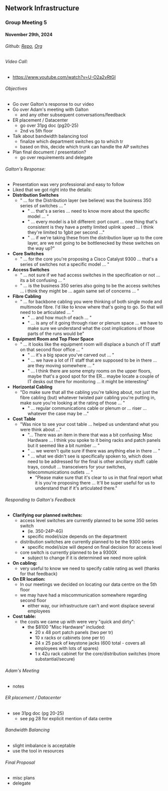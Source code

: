 ## Network Infrastructure
### Group Meeting 5
#### November 29th, 2024
###### Github: [Repo](https://github.com/eludin/G12-Network-Infrastructure), [Org](https://github.com/G12-Network-Infrastructure-2024)

###### Video Call:
- https://www.youtube.com/watch?v=U-O2a2vRtGI

###### Objectives
- Go over Galton's response to our video
- Go over Adam's meeting with Galton
	- and any other subsequent conversations/feedback
- ER placement / Datacenter
	- go over 31pg doc (pg20-25)
	- 2nd vs 5th floor
- Talk about bandwidth balancing tool
	- finalize which department switches go to which tr
	- based on this, decide which trunk can handle the AP switches
- Plan final document / presentation?
	- go over requirements and delegate

###### Galton's Response:
- Presentation was very professional and easy to follow
- Liked that we got right into the details:
- **Distribution Switches**
	- " ... for the Distribution layer (we believe) was the business 350 series of switches ... "
		- " ... that's a series ... need to know more about the specific model ... "
		- " ... every model is a bit different: port count ... one thing that's consistent is they have a pretty limited uplink speed ... I think they're limited to 1gbit per second ..."
		- " ... if we're taking these from the distribution layer up to the core layer, are we not going to be bottlenecked by these switches on the way up?"
- **Core Switches**
	- " ... for the core you're proposing a Cisco Catalyst 9300 ... that's a series of switches not a specific model ... "
- **Access Switches**
	- " ... not sure if we had access switches in the specification or not ... its a bit confusing ... "
	- " ... is the business 350 series also going to be the access switches ... i think they might be ... again same set of concerns ... "
- **Fibre Cabling**
	- " ... for backbone cabling you were thinking of both single mode and multimode fibre. I'd like to know where that's going to go. So that will need to be articulated ... "
		- " ... and how much of each ... "
		- " ... is any of it going through riser or plenum space ... we have to make sure we understand what the cost implications of those parts of the runs would be"
- **Equipment Room and Top Floor Space**
	- " ... it looks like the equipment room will displace a bunch of IT staff on that second floor office ... "
		- " ... it's a big space you've carved out ... "
		- " ... we have a lot of IT staff that are supposed to be in there ... are they moving somewhere ... "
		- " ... I think there are some empty rooms on the upper floors, maybe that's a good spot for the ER... maybe locate a couple of IT desks out there for monitoring ... it might be interesting"
- **Horizontal Cabling**
	- "Do make sure that all the cabling you're talking about, not just the fibre cabling (but) whatever twisted pair cabling you're putting in, make sure you're looking at the rating of those ... "
		- " ... regular communications cable or plenum or ... riser ... whatever the case may be ..."
- **Cost Table**
	- "Was nice to see your cost table ... helped us understand what you were think about ..."
		- "... There was an item in there that was a bit confusing: Misc Hardware ... I think you spoke to it being racks and patch panels but it seemed like a bit number ... "
		- " ... we weren't quite sure if there was anything else in there ... "
		- " ... what we didn't see is specifically spoken to, which does need to be addressed for the final is other ancillary stuff: cable trays, conduit ... transceivers for your switches, telecommunications outlets ... "
			- "Please make sure that it's clear to us in that final report what it is you're proposing there ... It'll be super useful for us to understand that if it's articulated there."

###### Responding to Galton's Feedback
- **Clarifying our planned switches:**
	- access level switches are currently planned to be some 350 series switch
		- (ie. 350-24P-4G)
		- specific model/size depends on the department
	- distribution switches are currently planned to be the 9300 series
		- specific model/size will depend on final decision for access level
	- core switch is currently planned to be a 9300X
		- subject to change if it is determined we need more uplink
- **On cabling:**
	- very useful to know we need to specify cable rating as well (thanks for that feedback)
- **On ER location:**
	- In our meetings we decided on locating our data centre on the 5th floor
	- we may have had a miscommunication somewhere regarding second floor
		- either way, our infrastructure can't and wont displace several employees
- **Cost table:**
	- the costs we came up with were very "quick and dirty":
		- the $8100 "Misc Hardware" included:
			- 20 x 48 port patch panels (two per tr)
			- 10 x racks or cabinets (one per tr)
			- 24 x 25 pack of keystone jacks (600 total - covers all employees with lots of spares)
			- 1 x 42u rack cabinet for the core/distribution switches (more substantial/secure)

###### Adam's Meeting
- notes

###### ER placement / Datacenter
- see 31pg doc (pg 20-25)
	- see pg 28 for explicit mention of data centre

###### Bandwidth Balancing
- slight imbalance is acceptable
- use the tool in resources

###### Final Proposal
- misc plans
- delegate
